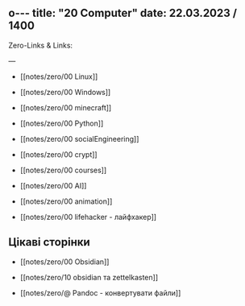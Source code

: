 o---
title: "20 Computer"
date: 22.03.2023 / 1400  
---
Zero-Links & Links:  


—  

- [[notes/zero/00 Linux]]

- [[notes/zero/00 Windows]]

- [[notes/zero/00 minecraft]]

- [[notes/zero/00 Python]]

- [[notes/zero/00 socialEngineering]]

- [[notes/zero/00 crypt]]

- [[notes/zero/00 courses]]

- [[notes/zero/00 AI]]

- [[notes/zero/00 animation]]

- [[notes/zero/00 lifehacker - лайфхакер]]


## Цікаві сторінки
- [[notes/zero/00 Obsidian]]

- [[notes/zero/10 obsidian та zettelkasten]]

- [[notes/zero/@ Pandoc - конвертувати файли]] 